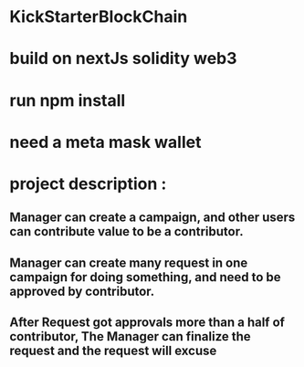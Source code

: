 # KickStarterBlockChain

# build on nextJs solidity web3

# run npm install

# need a meta mask wallet

# project description :

## Manager can create a campaign, and other users can contribute value to be a contributor.

## Manager can create many request in one campaign for doing something, and need to be approved by contributor.

## After Request got approvals more than a half of contributor, The Manager can finalize the request and the request will excuse
